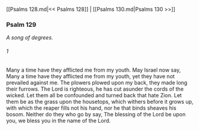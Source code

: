 [[Psalms 128.md|<< Psalms 128]]  |  [[Psalms 130.md|Psalms 130 >>]]

### Psalm 129

*A song of degrees.*

###### 1
Many a time have they afflicted me from my youth. May Israel now say, Many a time have they afflicted me from my youth, yet they have not prevailed against me. The plowers plowed upon my back, they made long their furrows. The Lord is righteous, he has cut asunder the cords of the wicked. Let them all be confounded and turned back that hate Zion. Let them be as the grass upon the housetops, which withers before it grows up, with which the reaper fills not his hand, nor he that binds sheaves his bosom. Neither do they who go by say, The blessing of the Lord be upon you, we bless you in the name of the Lord.